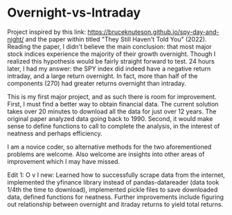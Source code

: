 # Overnight-vs-Intraday

Project inspired by this link: https://bruceknuteson.github.io/spy-day-and-night/ and the paper within titled "They Still Haven't Told You" (2022). Reading the paper, I didn't believe the main conclusion: that most major stock indices experience the majority of their growth overnight. Though I realized this hypothesis would be fairly straight forward to test. 24 hours later, I had my answer: the SPY index did indeed have a negative return intraday, and a large return overnight. In fact, more than half of the components (270) had greater returns overnight than intraday.

This is my first major project, and as such there is room for improvement. First, I must find a better way to obtain financial data. The current solution takes over 20 minutes to download all the data for just over 12 years. The original paper analyzed data going back to 1990. Second, it would make sense to define functions to call to complete the analysis, in the interest of neatness and perhaps efficiency.

I am a novice coder, so alternative methods for the two aforementioned problems are welcome. Also welcome are insights into other areas of improvement which I may have missed.

Edit 1: 
O v I new:
Learned how to successfully scrape data from the internet, implemented the yfinance library instead of pandas-datareader (data took 1/4th the time to download), implemented pickle files to save downloaded data, defined functions for neatness. Further improvements include figuring out relationship between overnight and itraday returns to yield total returns.
